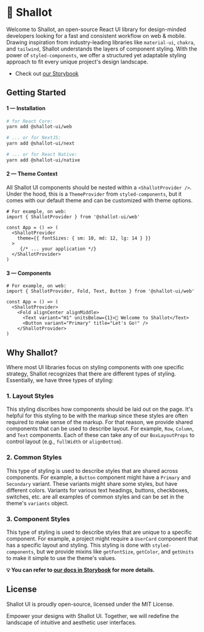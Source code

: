 # 🧅 Shallot

Welcome to Shallot, an open-source React UI library for design-minded developers looking for a fast and consistent workflow on web & mobile. Drawing inspiration from industry-leading libraries like `material-ui`, `chakra`, and `tailwind`, Shallot understands the layers of component styling. With the power of `styled-components`, we offer a structured yet adaptable styling approach to fit every unique project's design landscape.

* Check out [our Storybook](https://shallotui.com)

## Getting Started

#### 1 — Installation

```bash
# for React Core:
yarn add @shallot-ui/web

# ... or for NextJS:
yarn add @shallot-ui/next

# ... or for React Native:
yarn add @shallot-ui/native
```

#### 2 — Theme Context

All Shallot UI components should be nested within a `<ShallotProvider />`. Under the hood, this is a `ThemeProvider` from `styled-components`, but it comes with our default theme and can be customized with theme options.

```tsx
# For example, on web:
import { ShallotProvider } from '@shallot-ui/web'

const App = () => (
  <ShallotProvider
    theme={{ fontSizes: { sm: 10, md: 12, lg: 14 } }}
  >
     {/* ... your application */}
  </ShallotProvider>
)
```

#### 3 — Components

```tsx
# For example, on web:
import { ShallotProvider, Fold, Text, Button } from '@shallot-ui/web'

const App = () => (
  <ShallotProvider>
    <Fold alignCenter alignMiddle>
      <Text variant="H1" unitsBelow={1}>👋 Welcome to Shallot</Text>
      <Button variant="Primary" title="Let's Go!" />
    </ShallotProvider>
)
```

## Why Shallot?

Where most UI libraries focus on styling components with one specific strategy, Shallot recognizes that there are different types of styling. Essentially, we have three types of styling:

### 1. Layout Styles

This styling discribes how components should be laid out on the page. It's helpful for this styling to be with the markup since these styles are often required to make sense of the markup. For that reason, we provide shared components that can be used to describe layout. For example, `Row`, `Column`, and `Text` components. Each of these can take any of our `BoxLayoutProps` to control layout (e.g., `fullWidth` or `alignBottom`).

### 2. Common Styles

This type of styling is used to describe styles that are shared across components. For example, a `Button` component might have a `Primary` and `Secondary` variant. These variants might share some styles, but have different colors. Variants for various text headings, buttons, checkboxes, switches, etc. are all examples of common styles and can be set in the theme's `variants` object.

### 3. Component Styles
This type of styling is used to describe styles that are unique to a specific component. For example, a project might require a `UserCard` component that has a specific layout and styling. This styling is done with `styled-components`, but we provide mixins like `getFontSize`, `getColor`, and `getUnits` to make it simple to use the theme's values.

**💡 You can refer to [our docs in Storybook](https://www.shallotui.com/) for more details.**

## License
Shallot UI is proudly open-source, licensed under the MIT License.

Empower your designs with Shallot UI. Together, we will redefine the landscape of intuitive and aesthetic user interfaces.
